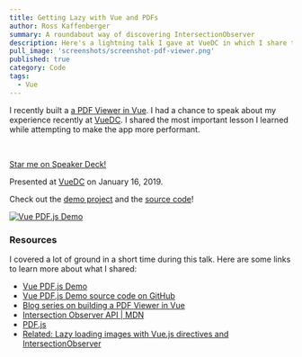 ```yaml
---
title: Getting Lazy with Vue and PDFs
author: Ross Kaffenberger
summary: A roundabout way of discovering IntersectionObserver
description: Here's a lightning talk I gave at VueDC in which I share the most important lesson I learned while building a PDF Viewer in Vue.
pull_image: 'screenshots/screenshot-pdf-viewer.png'
published: true
category: Code
tags:
  - Vue
---
```


I recently built a [a PDF Viewer in Vue](https://rossta.net/blog/series/pdf-viewer.html). I had a chance to speak about my experience recently at [VueDC](https://www.meetup.com/Vue-DC/events/257172134/). I shared the most important lesson I learned while attempting to make the app more performant.

<br />

<script async class="speakerdeck-embed" data-id="5600cc6307604ea3953edf843b3d5216" data-ratio="1.77777777777778" src="//speakerdeck.com/assets/embed.js"></script>

[Star me on Speaker Deck!](https://speakerdeck.com/rossta/getting-lazy-with-vue-and-pdfs)

Presented at [VueDC](https://www.meetup.com/Vue-DC/events/257172134/) on January 16, 2019.

Check out the [demo project](https://rossta.net/vue-pdfjs-demo) and the [source code](https://github.com/rossta/vue-pdfjs-demo)!

[![Vue PDF.js Demo](screenshots/screenshot-pdf-viewer.png)](https://github.com/rossta/vue-pdfjs-demo)

### Resources
I covered a lot of ground in a short time during this talk. Here are some links to learn more about what I shared:

* [Vue PDF.js Demo](https://rossta.net/vue-pdfjs-demo)
* [Vue PDF.js Demo source code on GitHub](https://github.com/rossta/vue-pdfjs-demo)
* [Blog series on building a PDF Viewer in Vue](https://rossta.net/blog/series/pdf-viewer.html)
* [Intersection Observer API | MDN](https://developer.mozilla.org/en-US/docs/Web/API/Intersection_Observer_API)
* [PDF.js](https://mozilla.github.io/pdf.js/)
* [Related: Lazy loading images with Vue.js directives and IntersectionObserver](https://itnext.io/lazy-loading-images-with-vue-js-directives-and-intersectionobserver-d0eb390cad9)
